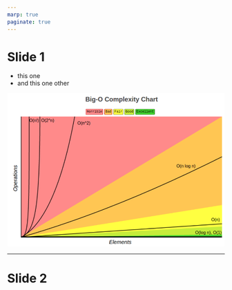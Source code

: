 ```yaml
---
marp: true
paginate: true
---
```


# Slide 1

* this one
* and this one other

![test](/figures/BigO.png)

---


# Slide 2

